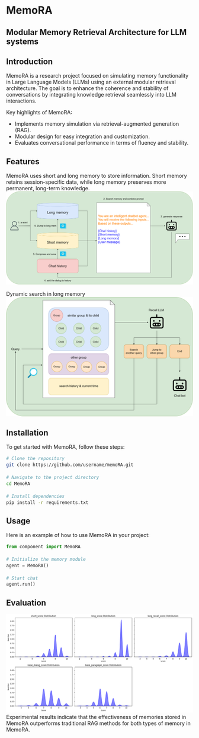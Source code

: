 # **MemoRA**

## **Modular Memory Retrieval Architecture for LLM systems**

## **Introduction**
MemoRA is a research project focused on simulating memory functionality in Large Language Models (LLMs) using an external modular retrieval architecture. The goal is to enhance the coherence and stability of conversations by integrating knowledge retrieval seamlessly into LLM interactions.

Key highlights of MemoRA:
- Implements memory simulation via retrieval-augmented generation (RAG).
- Modular design for easy integration and customization.
- Evaluates conversational performance in terms of fluency and stability.

## **Features**
MemoRA uses short and long memory to store information. Short memory retains session-specific data, while long memory preserves more permanent, long-term knowledge.
![](./eval/structure.png)

Dynamic search in long memory
![](./eval/long_memory.png)

## **Installation**
To get started with MemoRA, follow these steps:

```bash
# Clone the repository
git clone https://github.com/username/memoRA.git

# Navigate to the project directory
cd MemoRA

# Install dependencies
pip install -r requirements.txt
```

## **Usage**
Here is an example of how to use MemoRA in your project:

```python
from component import MemoRA

# Initialize the memory module
agent = MemoRA()

# Start chat
agent.run()
```

## **Evaluation**
![](./eval/kde.png)
Experimental results indicate that the effectiveness of memories stored in MemoRA outperforms traditional RAG methods for both types of memory in MemoRA.
